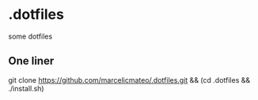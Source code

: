 # .dotfiles

some dotfiles

## One liner

git clone https://github.com/marcelicmateo/.dotfiles.git && (cd .dotfiles && ./install.sh)